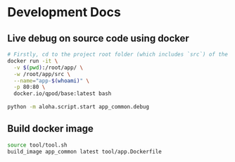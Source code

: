 # Development Docs

## Live debug on source code using docker

```bash
# Firstly, cd to the project root folder (which includes `src`) of the project, and then:  
docker run -it \
  -v $(pwd):/root/app/ \
  -w /root/app/src \
  --name="app-$(whoami)" \
  -p 80:80 \
  docker.io/qpod/base:latest bash
  
python -m aloha.script.start app_common.debug
```

## Build docker image

```bash
source tool/tool.sh
build_image app_common latest tool/app.Dockerfile
```
